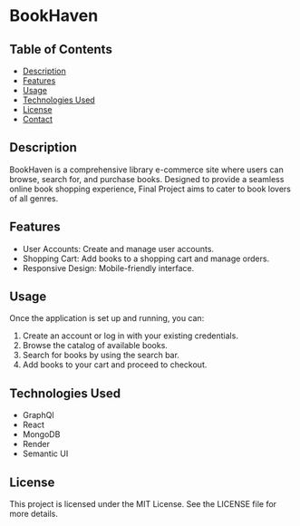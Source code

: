 # BookHaven

## Table of Contents

- [Description](#description)
- [Features](#features)
- [Usage](#usage)
- [Technologies Used](#technologies-used)
- [License](#license)
- [Contact](#contact)

## Description
BookHaven is a comprehensive library e-commerce site where users can browse, search for, and purchase books. Designed to provide a seamless online book shopping experience, Final Project aims to cater to book lovers of all genres.

## Features
- User Accounts: Create and manage user accounts.
- Shopping Cart: Add books to a shopping cart and manage orders.
- Responsive Design: Mobile-friendly interface.

## Usage
Once the application is set up and running, you can:
1. Create an account or log in with your existing credentials.
2. Browse the catalog of available books.
3. Search for books by using the search bar.
4. Add books to your cart and proceed to checkout.

## Technologies Used
- GraphQl
- React
- MongoDB
- Render
- Semantic UI

## License
This project is licensed under the MIT License. See the LICENSE file for more details.
